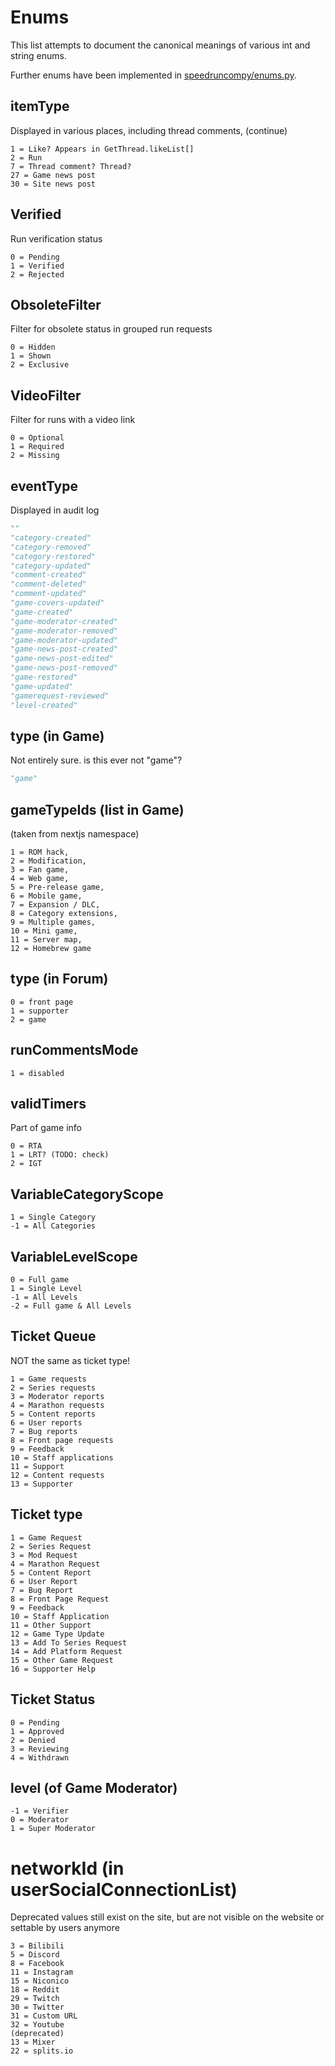 # Enums

This list attempts to document the canonical meanings of various int and string enums.

Further enums have been implemented in [speedruncompy/enums.py](https://github.com/ManicJamie/speedruncompy/blob/master/speedruncompy/enums.py).

## itemType
Displayed in various places, including thread comments, (continue)
```
1 = Like? Appears in GetThread.likeList[]
2 = Run
7 = Thread comment? Thread?
27 = Game news post
30 = Site news post
```

## Verified
Run verification status
```
0 = Pending
1 = Verified
2 = Rejected
```

## ObsoleteFilter
Filter for obsolete status in grouped run requests
```
0 = Hidden
1 = Shown
2 = Exclusive
```

## VideoFilter
Filter for runs with a video link
```
0 = Optional
1 = Required
2 = Missing
```

## eventType
Displayed in audit log
```py
""
"category-created"
"category-removed"
"category-restored"
"category-updated"
"comment-created"
"comment-deleted"
"comment-updated"
"game-covers-updated"
"game-created"
"game-moderator-created"
"game-moderator-removed"
"game-moderator-updated"
"game-news-post-created"
"game-news-post-edited"
"game-news-post-removed"
"game-restored"
"game-updated"
"gamerequest-reviewed"
"level-created"
```

## type (in Game)
Not entirely sure. is this ever not "game"?
```py
"game"
```

## gameTypeIds (list in Game)
(taken from nextjs namespace)
```
1 = ROM hack,
2 = Modification,
3 = Fan game,
4 = Web game,
5 = Pre-release game,
6 = Mobile game,
7 = Expansion / DLC,
8 = Category extensions,
9 = Multiple games,
10 = Mini game,
11 = Server map,
12 = Homebrew game
```

## type (in Forum)
```
0 = front page
1 = supporter
2 = game
```

## runCommentsMode
```
1 = disabled
```

## validTimers
Part of game info
```discord
0 = RTA
1 = LRT? (TODO: check)
2 = IGT
```

## VariableCategoryScope
```
1 = Single Category
-1 = All Categories
```

## VariableLevelScope
```
0 = Full game
1 = Single Level
-1 = All Levels
-2 = Full game & All Levels
```

## Ticket Queue
NOT the same as ticket type!
```
1 = Game requests
2 = Series requests
3 = Moderator reports
4 = Marathon requests
5 = Content reports
6 = User reports
7 = Bug reports
8 = Front page requests
9 = Feedback
10 = Staff applications
11 = Support
12 = Content requests
13 = Supporter
```

## Ticket type
```
1 = Game Request
2 = Series Request
3 = Mod Request
4 = Marathon Request
5 = Content Report
6 = User Report
7 = Bug Report
8 = Front Page Request
9 = Feedback
10 = Staff Application
11 = Other Support
12 = Game Type Update
13 = Add To Series Request
14 = Add Platform Request
15 = Other Game Request
16 = Supporter Help
```

## Ticket Status
```
0 = Pending
1 = Approved
2 = Denied
3 = Reviewing
4 = Withdrawn
```

## level (of Game Moderator)
```
-1 = Verifier
0 = Moderator
1 = Super Moderator
```

# networkId (in userSocialConnectionList)
Deprecated values still exist on the site, but are not visible on the website or settable by users anymore
```
3 = Bilibili
5 = Discord
8 = Facebook
11 = Instagram
15 = Niconico
18 = Reddit
29 = Twitch
30 = Twitter
31 = Custom URL
32 = Youtube
(deprecated)
13 = Mixer
22 = splits.io
```